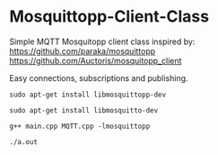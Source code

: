 # Mosquittopp-Client-Class

Simple MQTT Mosquitopp client class inspired by:
https://github.com/paraka/mosquittopp
https://github.com/Auctoris/mosquitopp_client

Easy connections, subscriptions and publishing.


```
sudo apt-get install libmosquittopp-dev

sudo apt-get install libmosquitto-dev
```

```
g++ main.cpp MQTT.cpp -lmosquittopp
```

```
./a.out 
```
